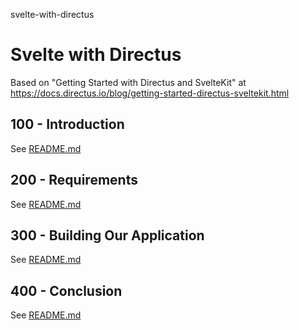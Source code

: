 svelte-with-directus
# Svelte with Directus

Based on "Getting Started with Directus and SvelteKit" at https://docs.directus.io/blog/getting-started-directus-sveltekit.html

## 100 - Introduction

See [README.md](./100/README.md)

## 200 - Requirements

See [README.md](./200/README.md)

## 300 - Building Our Application

See [README.md](./300/README.md)

## 400 - Conclusion

See [README.md](./400/README.md)

